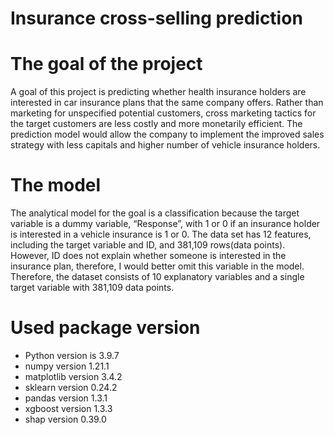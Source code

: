 # Insurance cross-selling prediction

# The goal of the project
A goal of this project is predicting whether health insurance holders are interested in car
insurance plans that the same company offers. Rather than marketing for unspecified potential
customers, cross marketing tactics for the target customers are less costly and more monetarily
efficient. The prediction model would allow the company to implement the improved sales
strategy with less capitals and higher number of vehicle insurance holders.

# The model
The analytical model for the goal is a classification because the target variable is a dummy
variable, “Response”, with 1 or 0 if an insurance holder is interested in a vehicle insurance is 1
or 0. The data set has 12 features, including the target variable and ID, and 381,109 rows(data
points). However, ID does not explain whether someone is interested in the insurance plan,
therefore, I would better omit this variable in the model. Therefore, the dataset consists of 10
explanatory variables and a single target variable with 381,109 data points.

# Used package version
- Python version is 3.9.7 
- numpy version 1.21.1  
- matplotlib version 3.4.2 
- sklearn version 0.24.2
- pandas version 1.3.1 
- xgboost version 1.3.3
- shap version 0.39.0 
